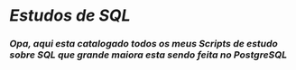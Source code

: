 # *_Estudos de SQL_*

### *Opa, aqui esta catalogado todos os meus Scripts de estudo sobre SQL que grande maiora esta sendo feita no PostgreSQL*
